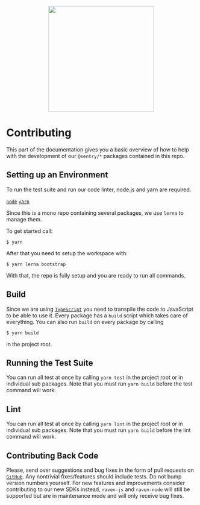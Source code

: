 <p align="center">
  <a href="https://sentry.io" target="_blank" align="center">
    <img src="https://sentry-brand.storage.googleapis.com/sentry-logo-black.png" width="280">
  </a>
  <br />
</p>

# Contributing

This part of the documentation gives you a basic overview of how to help with the development of our `@sentry/*`
packages contained in this repo.

## Setting up an Environment

To run the test suite and run our code linter, node.js and yarn are required.

[`node`](https://nodejs.org/download) [`yarn`](https://yarnpkg.com/en/docs/install)

Since this is a mono repo containing several packages, we use `lerna` to manage them.

To get started call:

```
$ yarn
```

After that you need to setup the workspace with:

```
$ yarn lerna bootstrap
```

With that, the repo is fully setup and you are ready to run all commands.

## Build

Since we are using [`TypeScript`](https://www.typescriptlang.org/) you need to transpile the code to JavaScript to be
able to use it. Every package has a `build` script which takes care of everything. You can also run `build` on every
package by calling

```
$ yarn build
```

in the project root.

## Running the Test Suite

You can run all test at once by calling `yarn test` in the project root or in individual sub packages. Note that you must run `yarn build` before the test command will work.

## Lint

You can run all test at once by calling `yarn lint` in the project root or in individual sub packages. Note that you must run `yarn build` before the lint command will work.

## Contributing Back Code

Please, send over suggestions and bug fixes in the form of pull requests on
[`GitHub`](https://github.com/getsentry/sentry-javascript). Any nontrivial fixes/features should include tests. Do not
bump version numbers yourself. For new features and improvements consider contributing to our new SDKs instead,
`raven-js` and `raven-node` will still be supported but are in maintenance mode and will only receive bug fixes.
